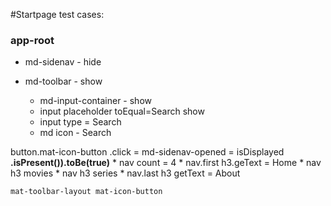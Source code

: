 #Startpage test cases:

### app-root

 * md-sidenav - hide
 * md-toolbar - show

    * md-input-container - show
    * input placeholder toEqual=Search show
    * input type = Search
    * md icon - Search

  button.mat-icon-button .click = md-sidenav-opened = isDisplayed
  **.isPresent()).toBe(true)**
    * nav count = 4
    * nav.first h3.geText = Home
    * nav h3 movies
    * nav h3 series
    * nav.last h3 getText = About

    mat-toolbar-layout mat-icon-button